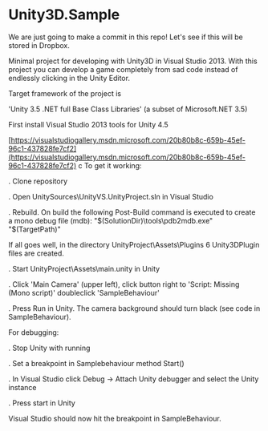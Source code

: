 Unity3D.Sample
==============


We are just going to make a commit in this repo!
Let's see if this will be stored in Dropbox.

Minimal project for developing with Unity3D in Visual Studio 2013. With this project you can develop a game completely from 
sad
code instead of endlessly clicking in the Unity Editor.

Target framework of the project is 

'Unity 3.5 .NET full Base Class Libraries' (a subset of Microsoft.NET 3.5)

First install Visual Studio 2013 tools for Unity 4.5

[https://visualstudiogallery.msdn.microsoft.com/20b80b8c-659b-45ef-96c1-437828fe7cf2](https://visualstudiogallery.msdn.microsoft.com/20b80b8c-659b-45ef-96c1-437828fe7cf2)
c
To get it working:

. Clone repository

. Open UnitySources\UnityVS.UnityProject.sln in Visual Studio

. Rebuild. 
On build the following Post-Build command is executed to create a mono debug file (mdb):
"$(SolutionDir)\tools\pdb2mdb.exe" "$(TargetPath)"

If all goes well, in the directory UnityProject\Assets\Plugins 6 Unity3DPlugin files are created.

. Start UnityProject\Assets\main.unity in Unity

. Click 'Main Camera' (upper left), click button right to 'Script: Missing (Mono script)' doubleclick 'SampleBehaviour' 

. Press Run in Unity.
The camera background should turn black (see code in SampleBehaviour).

For debugging:

. Stop Unity with running

. Set a breakpoint in Samplebehaviour method Start()

. In Visual Studio click Debug ->   Attach Unity debugger and select the Unity instance

. Press start in Unity

Visual Studio should now hit the breakpoint in SampleBehaviour.
